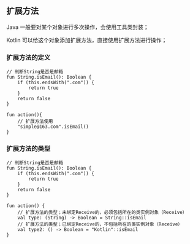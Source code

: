 ## 扩展方法

Java 一般要对某个对象进行多次操作，会使用工具类封装；

Kotlin 可以给这个对象添加扩展方法，直接使用扩展方法进行操作；

### 扩展方法的定义

    // 判断String是否是邮箱
    fun String.isEmail(): Boolean {
        if (this.endsWith(".com")) {
            return true
        }
        return false
    }

    fun action(){
        // 扩展方法使用
        "simple@163.com".isEmail()
    }

### 扩展方法的类型

    // 判断String是否是邮箱
    fun String.isEmail(): Boolean {
        if (this.endsWith(".com")) {
            return true
        }
        return false
    }

    fun action() {
        // 扩展方法的类型；未绑定Receive的，必须包括所在的类实例对象（Receive）
        val type: (String) -> Boolean = String::isEmail
        // 扩展方法的类型；已绑定Receive的，不包括所在的类实例对象（Receive）
        val type2: () -> Boolean = "Kotlin"::isEmail
    }
